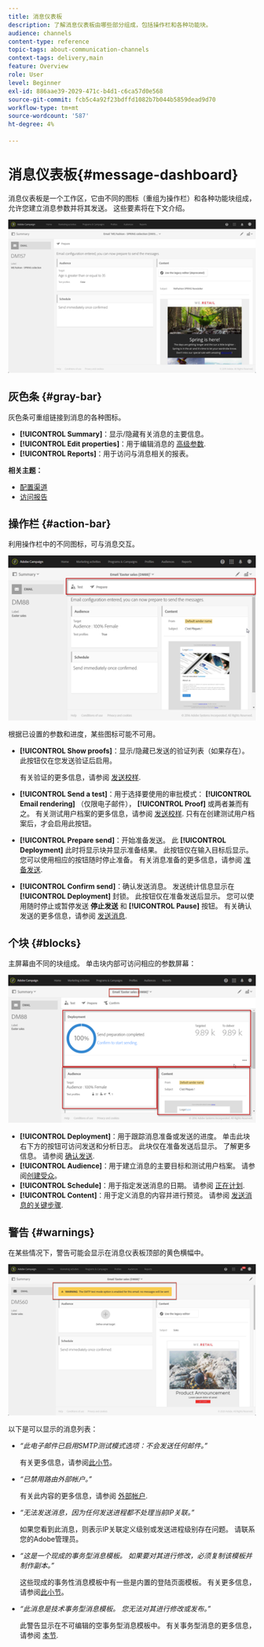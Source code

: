 ```yaml
---
title: 消息仪表板
description: 了解消息仪表板由哪些部分组成，包括操作栏和各种功能块。
audience: channels
content-type: reference
topic-tags: about-communication-channels
context-tags: delivery,main
feature: Overview
role: User
level: Beginner
exl-id: 886aae39-2029-471c-b4d1-c6ca57d0e568
source-git-commit: fcb5c4a92f23bdffd1082b7b044b5859dead9d70
workflow-type: tm+mt
source-wordcount: '587'
ht-degree: 4%

---
```


# 消息仪表板{#message-dashboard}

消息仪表板是一个工作区，它由不同的图标（重组为操作栏）和各种功能块组成，允许您建立消息参数并将其发送。 这些要素将在下文介绍。

![](assets/delivery_dashboard_2.png)

## 灰色条 {#gray-bar}

灰色条可重组链接到消息的各种图标。

* **[!UICONTROL Summary]**：显示/隐藏有关消息的主要信息。
* **[!UICONTROL Edit properties]**：用于编辑消息的 [高级参数](../../administration/using/configuring-email-channel.md#list-of-email-properties).
* **[!UICONTROL Reports]**：用于访问与消息相关的报表。

**相关主题：**

* [配置渠道](../../administration/using/about-channel-configuration.md)
* [访问报告](../../reporting/using/about-dynamic-reports.md)

## 操作栏 {#action-bar}

利用操作栏中的不同图标，可与消息交互。

![](assets/delivery_dashboard_4.png)

根据已设置的参数和进度，某些图标可能不可用。

* **[!UICONTROL Show proofs]**：显示/隐藏已发送的验证列表（如果存在）。 此按钮仅在您发送验证后启用。

  有关验证的更多信息，请参阅 [发送校样](../../sending/using/sending-proofs.md).

* **[!UICONTROL Send a test]**：用于选择要使用的审批模式： **[!UICONTROL Email rendering]** （仅限电子邮件）， **[!UICONTROL Proof]** 或两者兼而有之。 有关测试用户档案的更多信息，请参阅 [发送校样](../../sending/using/sending-proofs.md). 只有在创建测试用户档案后，才会启用此按钮。

* **[!UICONTROL Prepare send]**：开始准备发送。 此 **[!UICONTROL Deployment]** 此时将显示块并显示准备结果。 此按钮仅在输入目标后显示。 您可以使用相应的按钮随时停止准备。 有关消息准备的更多信息，请参阅 [准备发送](../../sending/using/preparing-the-send.md).

* **[!UICONTROL Confirm send]**：确认发送消息。 发送统计信息显示在 **[!UICONTROL Deployment]** 封锁。 此按钮仅在准备发送后显示。 您可以使用随时停止或暂停发送 **停止发送** 和 **[!UICONTROL Pause]** 按钮。 有关确认发送的更多信息，请参阅 [发送消息](../../sending/using/confirming-the-send.md).

## 个块 {#blocks}

主屏幕由不同的块组成。 单击块内部可访问相应的参数屏幕：

![](assets/delivery_dashboard_3.png)

* **[!UICONTROL Deployment]**：用于跟踪消息准备或发送的进度。 单击此块右下方的按钮可访问发送和分析日志。 此块仅在准备发送后显示。 了解更多信息。 请参阅 [确认发送](../../sending/using/confirming-the-send.md).
* **[!UICONTROL Audience]**：用于建立消息的主要目标和测试用户档案。 请参阅[创建受众](../../audiences/using/creating-audiences.md)。
* **[!UICONTROL Schedule]**：用于指定发送消息的日期。 请参阅 [正在计划](../../sending/using/about-scheduling-messages.md).
* **[!UICONTROL Content]**：用于定义消息的内容并进行预览。 请参阅 [发送消息的关键步骤](../../channels/using/key-steps-to-send-a-message.md).

## 警告 {#warnings}

在某些情况下，警告可能会显示在消息仪表板顶部的黄色横幅中。

![](assets/delivery_dashboard_warnings.png)

以下是可以显示的消息列表：

* *“此电子邮件已启用SMTP测试模式选项：不会发送任何邮件。”*

  有关更多信息，请参阅[此小节](../../administration/using/configuring-email-channel.md#smtp-test-mode)。

* *“已禁用路由外部帐户。”*

  有关此内容的更多信息，请参阅 [外部帐户](../../administration/using/external-accounts.md).

* *“无法发送消息，因为任何发送进程都不处理当前IP关联。”*

  如果您看到此消息，则表示IP关联定义级别或发送进程级别存在问题。 请联系您的Adobe管理员。

* *“这是一个现成的事务型消息模板。 如果要对其进行修改，必须复制该模板并制作副本。”*

  这些现成的事务性消息模板中有一些是内置的登陆页面模板。 有关更多信息，请参阅[此小节](../../channels/using/landing-page-templates.md)。

* *“此消息是技术事务型消息模板。 您无法对其进行修改或发布。”*

  此警告显示在不可编辑的空事务型消息模板中。 有关事务型消息的更多信息，请参阅 [本节](../../channels/using/getting-started-with-transactional-msg.md).
